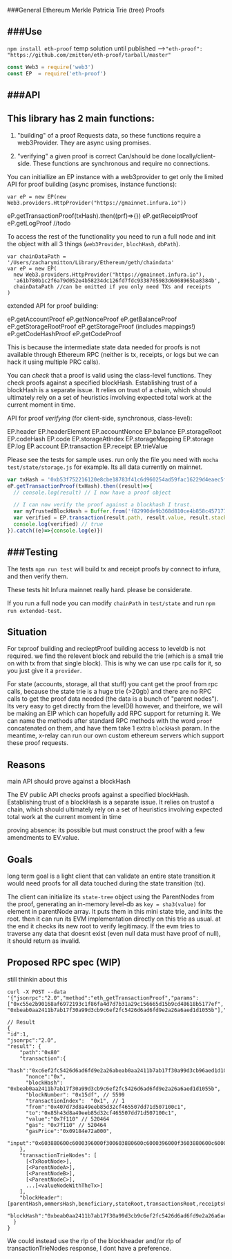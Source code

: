 ###General Ethereum Merkle Patricia Trie (tree) Proofs


###Use
---

`npm install eth-proof` temp solution until published -->`"eth-proof": "https://github.com/zmitton/eth-proof/tarball/master"`

```javascript
const Web3 = require('web3')
const EP  = require('eth-proof')
```

###API
------

This library has 2 main functions:
----------------------------------

1. "building" of a proof 
Requests data, so these functions require a web3Provider. They are async using promises.

2. "verifying" a given proof is correct
Can/should be done locally/client-side. These functions are synchronous and require no connections.

You can initiallize an EP instance with a web3provider to get only the limited API for proof building (async promises, instance functions):

```
var eP = new EP(new Web3.providers.HttpProvider("https://gmainnet.infura.io"))
```

eP.getTransactionProof(txHash).then((prf)=>{})
eP.getReceiptProof
eP.getLogProof //todo

To access the rest of the functionality you need to run a full node and init the object with all 3 things (`web3Provider`, `blochHash`, `dbPath`). 

```
var chainDataPath = '/Users/zacharymitton/Library/Ethereum/geth/chaindata'
var eP = new EP(
  new Web3.providers.HttpProvider("https://gmainnet.infura.io"),
  'a61b780b1c2f6a79d052e4b58234dc126fd7fdc9338705983d6068965ba8384b',
  chainDataPath //can be omitted if you only need TXs and receipts
)
```
extended API for proof building:

eP.getAccountProof
eP.getNonceProof
eP.getBalanceProof
eP.getStorageRootProof
eP.getStorageProof (includes mappings!)
eP.getCodeHashProof
eP.getCodeProof

This is because the intermediate state data needed for proofs is not available through Ethereum RPC (neither is tx, receipts, or logs but we can hack it using multiple PRC calls).

You can *check* that a proof is valid using the class-level functions. They check proofs against a specified blockHash. Establishing trust of a blockHash is a separate issue. It relies on trust of a chain, which should ultimately rely on a set of heuristics involving expected total work at the current moment in time.

API for proof *verifying* (for client-side, synchronous, class-level):

EP.header
EP.headerElement
EP.accountNonce
EP.balance
EP.storageRoot
EP.codeHash
EP.code
EP.storageAtIndex
EP.storageMapping
EP.storage
EP.log
EP.account
EP.transaction
EP.receipt
EP.trieValue

Please see the tests for sample uses. run only the file you need with `mocha test/state/storage.js` for example. Its all data currently on mainnet.

```javascript
var txHash = '0xb53f752216120e8cbe18783f41c6d960254ad59fac16229d4eaec5f7591319de'
eP.getTransactionProof(txHash).then((result)=>{
  // console.log(result) // I now have a proof object

  // I can now verify the proof against a blockhash I trust.
  var myTrustedBlockHash = Buffer.from('f82990de9b368d810ce4b858c45717737245aa965771565f8a41df4c75acc171','hex')
  var verified = EP.transaction(result.path, result.value, result.stack, result.header, myTrustedBlockHash)
  console.log(verified) // true
}).catch((e)=>{console.log(e)})
```

###Testing
----------
The tests `npm run test` will build tx and receipt proofs by connect to infura, and then verify them.

These tests hit Infura mainnet really hard. please be considerate.

If you run a full node you can modify `chainPath` in `test/state` and run `npm run extended-test`.



Situation
---------
For txproof building and recieptProof building access to leveldb is not required. we find the relevent block and rebuild the trie (which is a small trie on with tx from that single block). This is why we can use rpc calls for it, so you just give it a `provider`.

For state (accounts, storage, all that stuff) you cant get the proof from rpc calls, because the state trie is a huge trie (>20gb) and there are no RPC calls to get the proof data needed (the data is a bunch of "parent nodes"). Its very easy to get directly from the levelDB however, and theirfore, we will be making an EIP which can hopefully add RPC support for returning it. We can name the methods after standard RPC methods with the word `proof` concatenated on them, and have them take 1 extra `blockHash` param. In the meantime, x-relay can run our own custom ethereum servers which support these proof requests.


Reasons
-------
main API should prove against a blockHash


The EV public API checks proofs against a specified blockHash. Establishing trust of a blockHash is a separate issue. It relies on trustof a chain, which should ultimately rely on a set of heuristics involving expected total work at the current moment in time

proving absence:
its possible but must construct the proof with a few amendments to EV.value.

Goals
-----

long term goal is a light client that can validate an entire state transition.it would need proofs for all data touched during the state transition (tx).

The client can initialize its `state-tree` object using the ParentNodes from the proof, generating an in-memory level-db as `key = sha3(value)` for element in parentNode array. It puts them in this mini state trie, and inits the root. then it can run its EVM implementation directly on this trie as usual. at the end it checks its new root to verify legitimacy. If the evm tries to traverse any data that doesnt exist (even null data must have proof of null), it should return as invalid.


Proposed RPC spec (WIP)
-----------------
still thinkin about this

```
curl -X POST --data '{"jsonrpc":"2.0","method":"eth_getTransactionProof","params":["0xc55e2b90168af6972193c1f86fa4d7d7b31a29c156665d15b9cd48618b5177ef", "0xbeab0aa2411b7ab17f30a99d3cb9c6ef2fc5426d6ad6fd9e2a26a6aed1d1055b"],"id":1}'

// Result
{
"id":1,
"jsonrpc":"2.0",
"result": {
    "path":"0x80"
    "transaction":{
      "hash":"0xc6ef2fc5426d6ad6fd9e2a26abeab0aa2411b7ab17f30a99d3cb96aed1d1055b",
      "nonce":"0x",
      "blockHash": "0xbeab0aa2411b7ab17f30a99d3cb9c6ef2fc5426d6ad6fd9e2a26a6aed1d1055b",
      "blockNumber": "0x15df", // 5599
      "transactionIndex":  "0x1", // 1
      "from":"0x407d73d8a49eeb85d32cf465507dd71d507100c1",
      "to":"0x85h43d8a49eeb85d32cf465507dd71d507100c1",
      "value":"0x7f110" // 520464
      "gas": "0x7f110" // 520464
      "gasPrice":"0x09184e72a000",
      "input":"0x603880600c6000396000f300603880600c6000396000f3603880600c6000396000f360",
    },
    "transactionTrieNodes": [
      [<TxRootNode>],
      [<ParentNodeA>],
      [<ParentNodeB>],
      [<ParentNodeC>],
      ...[<valueNodeWithTheTx>]
    ],
    "blockHeader": [parentHash,ommersHash,beneficiary,stateRoot,transactionsRoot,receiptsRoot,logsBloom,,difficulty,number,gasLimit,gasUsed,timestamp,extraData,mixHash,nonce],
    "blockHash":"0xbeab0aa2411b7ab17f30a99d3cb9c6ef2fc5426d6ad6fd9e2a26a6aed1d1055b"
  }
}
```

We could instead use the rlp of the blockheader and/or rlp of transactionTrieNodes response, I dont have a preference.
